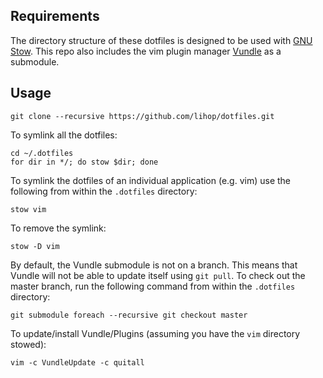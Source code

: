 Requirements
------------
The directory structure of these dotfiles is designed to be used with [GNU Stow](http://www.gnu.org/software/stow/). This repo also includes the vim plugin manager [Vundle](https://github.com/gmarik/Vundle.vim) as a submodule. 

Usage
-----
```
git clone --recursive https://github.com/lihop/dotfiles.git
```
To symlink all the dotfiles:
```
cd ~/.dotfiles
for dir in */; do stow $dir; done
```
To symlink the dotfiles of an individual application (e.g. vim) use the following from within the `.dotfiles` directory:
```
stow vim
```
To remove the symlink:
```
stow -D vim
```  


By default, the Vundle submodule is not on a branch. This means that Vundle will not be able to update itself using `git pull`. To check out the master branch, run the following command from within the `.dotfiles` directory:
```
git submodule foreach --recursive git checkout master
```
To update/install Vundle/Plugins (assuming you have the `vim` directory stowed):
```
vim -c VundleUpdate -c quitall
```
